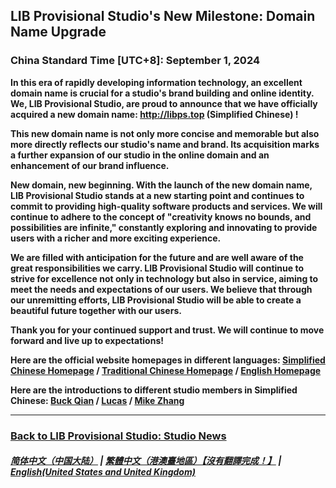 ## LIB Provisional Studio's New Milestone: Domain Name Upgrade
### China Standard Time [UTC+8]: September 1, 2024
**In this era of rapidly developing information technology, an excellent domain name is crucial for a studio's brand building and online identity. We, LIB Provisional Studio, are proud to announce that we have officially acquired a new domain name: http://libps.top (Simplified Chinese) !**

**This new domain name is not only more concise and memorable but also more directly reflects our studio's name and brand. Its acquisition marks a further expansion of our studio in the online domain and an enhancement of our brand influence.**

**New domain, new beginning. With the launch of the new domain name, LIB Provisional Studio stands at a new starting point and continues to commit to providing high-quality software products and services. We will continue to adhere to the concept of "creativity knows no bounds, and possibilities are infinite," constantly exploring and innovating to provide users with a richer and more exciting experience.**

**We are filled with anticipation for the future and are well aware of the great responsibilities we carry. LIB Provisional Studio will continue to strive for excellence not only in technology but also in service, aiming to meet the needs and expectations of our users. We believe that through our unremitting efforts, LIB Provisional Studio will be able to create a beautiful future together with our users.**

**Thank you for your continued support and trust. We will continue to move forward and live up to expectations!**

**Here are the official website homepages in different languages: [Simplified Chinese Homepage](http://www.libps.top) / [Traditional Chinese Homepage](http://tc.libps.top) / [English Homepage](http://en.libps.top)**

**Here are the introductions to different studio members in Simplified Chinese: [Buck Qian](http://buckqian.libps.top) / [Lucas](http://lucas.libps.top) / [Mike Zhang](http://mikezhang.libps.top)**

---

### [Back to LIB Provisional Studio: Studio News](https://libps.github.io/en/News)

##### [简体中文（中国大陆）](https://libps.github.io/news/new_domain_name) | [繁體中文（港澳臺地區）【沒有翻譯完成！】](https://libps.github.io/tc/news/new_domain_name) | **[English(United States and United Kingdom)](https://libps.github.io/en/news/new_domain_name)**

